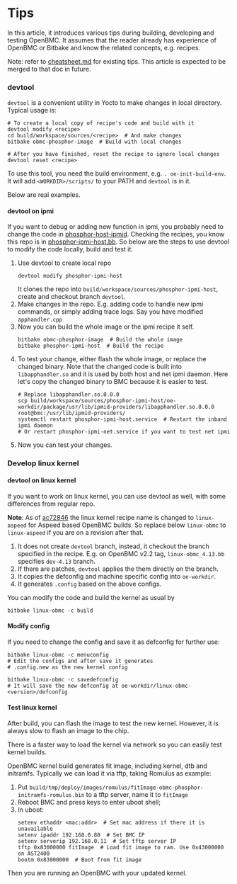 # Tips

In this article, it introduces various tips during building, developing and
testing OpenBMC.
It assumes that the reader already has experience of OpenBMC or Bitbake and
know the related concepts, e.g. recipes.

Note: refer to [cheatsheet.md][1] for existing tips. This article is expected
to be merged to that doc in future.

### devtool

`devtool` is a convenient utility in Yocto to make changes in local directory.
Typical usage is:
```
# To create a local copy of recipe's code and build with it
devtool modify <recipe>
cd build/workspace/sources/<recipe>  # And make changes
bitbake obmc-phosphor-image  # Build with local changes

# After you have finished, reset the recipe to ignore local changes
devtool reset <recipe>
```

To use this tool, you need the build environment, e.g. `. oe-init-build-env`.
It will add `<WORKDIR>/scripts/` to your PATH and `devtool` is in it.

Below are real examples.


#### devtool on ipmi

If you want to debug or adding new function in ipmi, you probably need to
change the code in [phosphor-host-ipmid][2].
Checking the recipes, you know this repo is in [phosphor-ipmi-host.bb][3].
So below are the steps to use devtool to modify the code locally, build and
test it.
1. Use devtool to create local repo
   ```
   devtool modify phosphor-ipmi-host
   ```
   It clones the repo into `build/workspace/sources/phosphor-ipmi-host`, create
   and checkout branch `devtool`.
2. Make changes in the repo. E.g. adding code to handle new ipmi commands, or
   simply adding trace logs. Say you have modified `apphandler.cpp`
3. Now you can build the whole image or the ipmi recipe it self.
   ```
   bitbake obmc-phosphor-image  # Build the whole image
   bitbake phosphor-ipmi-host  # Build the recipe
   ```
4. To test your change, either flash the whole image, or replace the changed
   binary. Note that the changed code is built into `libapphandler.so` and it
   is used by both host and net ipmi daemon.
   Here let's copy the changed binary to BMC because it is easier to test.
   ```
   # Replace libapphandler.so.0.0.0
   scp build/workspace/sources/phosphor-ipmi-host/oe-workdir/package/usr/lib/ipmid-providers/libapphandler.so.0.0.0 root@bmc:/usr/lib/ipmid-providers/
   systemctl restart phosphor-ipmi-host.service  # Restart the inband ipmi daemon
   # Or restart phosphor-ipmi-net.service if you want to test net ipmi
   ```
5. Now you can test your changes.


### Develop linux kernel

#### devtool on linux kernel
If you want to work on linux kernel, you can use devtool as well, with some
differences from regular repo.

**Note**: As of [ac72846][4] the linux kernel recipe name is changed to
`linux-aspeed` for Aspeed based OpenBMC builds.
So replace below `linux-obmc` to `linux-aspeed` if you are on a revision after
that.

1. It does not create `devtool` branch, instead, it checkout the branch
   specified in the recipe.
   E.g. on OpenBMC v2.2 tag, `linux-obmc_4.13.bb` specifies `dev-4.13` branch.
2. If there are patches, `devtool` applies the them directly on the branch.
3. It copies the defconfig and machine specific config into `oe-workdir`.
4. It generates `.config` based on the above configs.

You can modify the code and build the kernel as usual by
```
bitbake linux-obmc -c build
```

#### Modify config
If you need to change the config and save it as defconfig for further use:
```
bitbake linux-obmc -c menuconfig
# Edit the configs and after save it generates
# .config.new as the new kernel config

bitbake linux-obmc -c savedefconfig
# It will save the new defconfig at oe-workdir/linux-obmc-<version>/defconfig
```

#### Test linux kernel
After build, you can flash the image to test the new kernel.
However, it is always slow to flash an image to the chip.

There is a faster way to load the kernel via network so you can easily test
kernel builds.

OpenBMC kernel build generates fit image, including kernel, dtb and initramfs.
Typically we can load it via tftp, taking Romulus as example:
1. Put `build/tmp/deploy/images/romulus/fitImage-obmc-phosphor-initramfs-romulus.bin`
   to a tftp server, name it to `fitImage`
2. Reboot BMC and press keys to enter uboot shell;
3. In uboot:
   ```
   setenv ethaddr <mac:addr>  # Set mac address if there it is unavailable
   setenv ipaddr 192.168.0.80  # Set BMC IP
   setenv serverip 192.168.0.11  # Set tftp server IP
   tftp 0x83000000 fitImage  # Load fit image to ram. Use 0x43000000 on AST2400
   bootm 0x83000000  # Boot from fit image
   ```
Then you are running an OpenBMC with your updated kernel.


[1]: https://github.com/openbmc/docs/blob/master/cheatsheet.md
[2]: https://github.com/openbmc/phosphor-host-ipmid
[3]: https://github.com/openbmc/openbmc/blob/master/meta-phosphor/common/recipes-phosphor/ipmi/phosphor-ipmi-host.bb
[4]: https://github.com/openbmc/openbmc/commit/ac7284629ea572cf27d69949dc4014b3b226f14f
